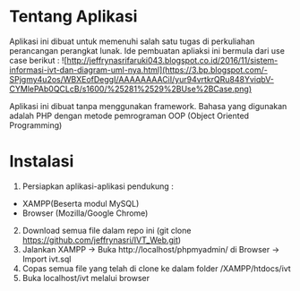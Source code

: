 # Tentang Aplikasi
Aplikasi ini dibuat untuk memenuhi salah satu tugas di perkuliahan perancangan perangkat lunak. Ide pembuatan apliaksi ini bermula dari use case berikut :
![http://jeffrynasrifaruki043.blogspot.co.id/2016/11/sistem-informasi-ivt-dan-diagram-uml-nya.html](https://3.bp.blogspot.com/-SPjgmy4u2os/WBXEofDeggI/AAAAAAAACiI/yur94vrtkrQRu848YviqbV-CYMlePAb0QCLcB/s1600/%25281%2529%2BUse%2BCase.png)

Aplikasi ini dibuat tanpa menggunakan framework. Bahasa yang digunakan adalah PHP dengan metode pemrograman OOP (Object Oriented Programming)

# Instalasi
1. Persiapkan aplikasi-aplikasi pendukung :
  * XAMPP(Beserta modul MySQL)
  * Browser (Mozilla/Google Chrome)
2. Download semua file dalam repo ini (git clone https://github.com/jeffrynasri/IVT_Web.git)
3. Jalankan XAMPP -> Buka http://localhost/phpmyadmin/ di Browser -> Import ivt.sql
4. Copas semua file yang telah di clone ke dalam folder /XAMPP/htdocs/ivt
5. Buka localhost/ivt melalui browser

